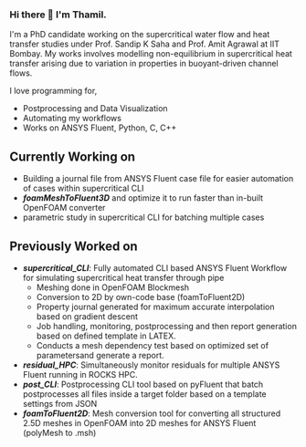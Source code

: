 ### Hi there 👋 I'm Thamil.

I'm a PhD candidate working on the supercritical water flow and heat transfer studies under Prof. Sandip K Saha and Prof. Amit Agrawal at IIT Bombay.
My works involves modelling non-equilibrium in supercritical heat transfer arising due to variation in properties in buoyant-driven channel flows.

I love programming for,
- Postprocessing and Data Visualization
- Automating my workflows
- Works on ANSYS Fluent, Python, C, C++

## Currently Working on
- Building a journal file from ANSYS Fluent case file for easier automation of cases within supercritical CLI
- **_foamMeshToFluent3D_** and optimize it to run faster than in-built OpenFOAM converter
- parametric study in supercritical CLI for batching multiple cases

## Previously Worked on
- **_supercritical_CLI_**: Fully automated CLI based ANSYS Fluent Workflow for simulating supercritical heat transfer through pipe
    - Meshing done in OpenFOAM Blockmesh
    - Conversion to 2D by own-code base (foamToFluent2D)
    - Property journal generated for maximum accurate interpolation based on gradient descent
    - Job handling, monitoring, postprocessing and then report generation based on defined template in LATEX.
    - Conducts a mesh dependency test based on optimized set of parametersand generate a report.
- **_residual_HPC_**: Simultaneously monitor residuals for multiple ANSYS Fluent running in ROCKS HPC.
- **_post_CLI_**: Postprocessing CLI tool based on pyFluent that batch postprocesses all files inside a target folder based on a template settings from JSON
- **_foamToFluent2D_**: Mesh conversion tool for converting all structured 2.5D meshes in OpenFOAM into 2D meshes for ANSYS Fluent (polyMesh to .msh)
